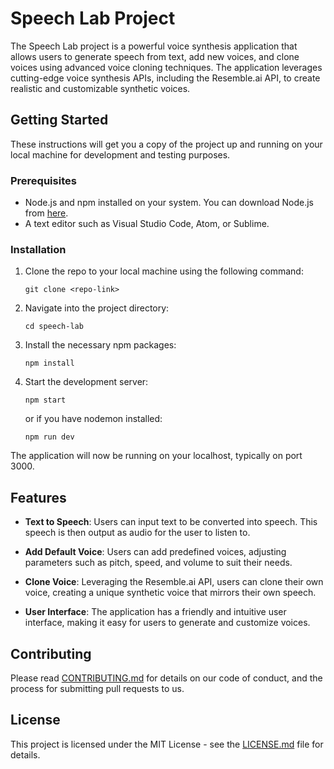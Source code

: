 # Speech Lab Project

The Speech Lab project is a powerful voice synthesis application that allows users to generate speech from text, add new voices, and clone voices using advanced voice cloning techniques. The application leverages cutting-edge voice synthesis APIs, including the Resemble.ai API, to create realistic and customizable synthetic voices.

## Getting Started

These instructions will get you a copy of the project up and running on your local machine for development and testing purposes.

### Prerequisites

- Node.js and npm installed on your system. You can download Node.js from [here](https://nodejs.org/en/download/).
- A text editor such as Visual Studio Code, Atom, or Sublime.

### Installation

1. Clone the repo to your local machine using the following command:

    ```
    git clone <repo-link>
    ```

2. Navigate into the project directory:

    ```
    cd speech-lab
    ```

3. Install the necessary npm packages:

    ```
    npm install
    ```

4. Start the development server:

    ```
    npm start
    ```

    or if you have nodemon installed:

    ```
    npm run dev
    ```

The application will now be running on your localhost, typically on port 3000.

## Features

- **Text to Speech**: Users can input text to be converted into speech. This speech is then output as audio for the user to listen to.

- **Add Default Voice**: Users can add predefined voices, adjusting parameters such as pitch, speed, and volume to suit their needs.

- **Clone Voice**: Leveraging the Resemble.ai API, users can clone their own voice, creating a unique synthetic voice that mirrors their own speech.

- **User Interface**: The application has a friendly and intuitive user interface, making it easy for users to generate and customize voices.

## Contributing

Please read [CONTRIBUTING.md](CONTRIBUTING.md) for details on our code of conduct, and the process for submitting pull requests to us.

## License

This project is licensed under the MIT License - see the [LICENSE.md](LICENSE.md) file for details.

